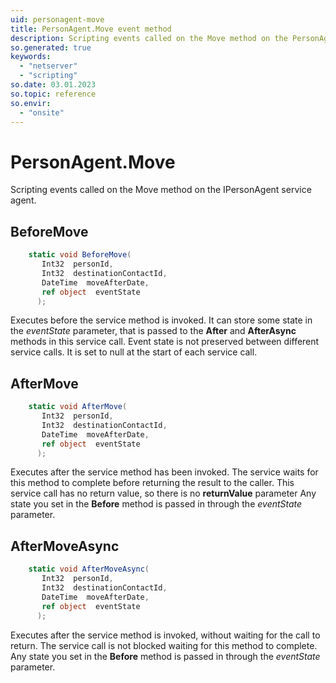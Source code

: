 ```yaml
---
uid: personagent-move
title: PersonAgent.Move event method
description: Scripting events called on the Move method on the PersonAgent service agent.
so.generated: true
keywords:
  - "netserver"
  - "scripting"
so.date: 03.01.2023
so.topic: reference
so.envir:
  - "onsite"
---
```

# PersonAgent.Move

Scripting events called on the <see cref='M:SuperOffice.CRM.Services.IPersonAgent.Move'>Move</see> method on the <see cref='IPersonAgent'>IPersonAgent</see>  service agent.

## BeforeMove
```cs
    static void BeforeMove(
       Int32  personId,
       Int32  destinationContactId,
       DateTime  moveAfterDate,
       ref object  eventState
      );
```
Executes before the service method is invoked.
It can store some state in the *eventState* parameter, that is passed to the **After** and **AfterAsync** methods in this service call.
Event state is not preserved between different service calls. It is set to null at the start of each service call.
## AfterMove
```cs
    static void AfterMove(
       Int32  personId,
       Int32  destinationContactId,
       DateTime  moveAfterDate,
       ref object  eventState
      );
```
Executes after the service method has been invoked. The service waits for this method to complete before returning the result to the caller.
This service call has no return value, so there is no **returnValue** parameter
Any state you set in the **Before** method is passed in through the *eventState* parameter.
## AfterMoveAsync
```cs
    static void AfterMoveAsync(
       Int32  personId,
       Int32  destinationContactId,
       DateTime  moveAfterDate,
       ref object  eventState
      );
```
Executes after the service method is invoked, without waiting for the call to return.
The service call is not blocked waiting for this method to complete.
Any state you set in the **Before** method is passed in through the *eventState* parameter.

